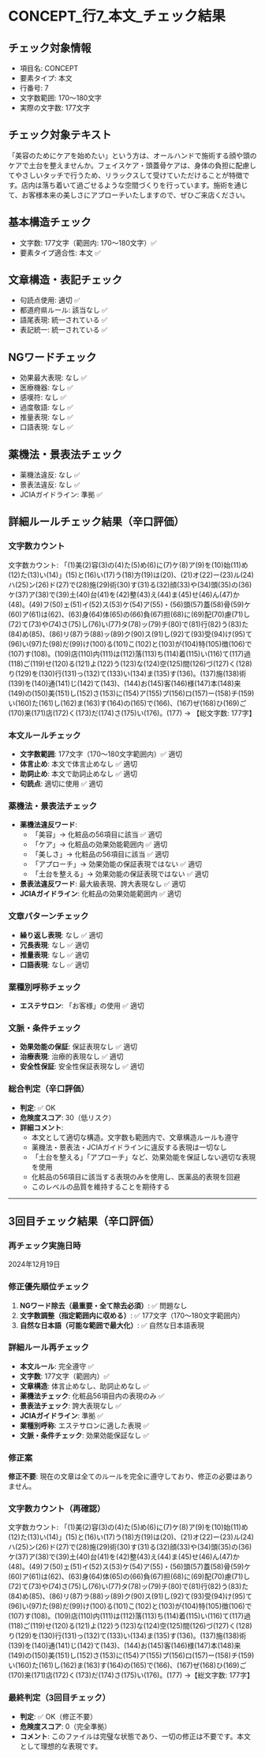 # CONCEPT_行7_本文_チェック結果

## チェック対象情報
- 項目名: CONCEPT
- 要素タイプ: 本文
- 行番号: 7
- 文字数範囲: 170～180文字
- 実際の文字数: 177文字

## チェック対象テキスト
「美容のためにケアを始めたい」という方は、オールハンドで施術する顔や頭のケアで土台を整えませんか。フェイスケア・頭蓋骨ケアは、身体の負担に配慮してやさしいタッチで行うため、リラックスして受けていただけることが特徴です。店内は落ち着いて過ごせるような空間づくりを行っています。施術を通じて、お客様本来の美しさにアプローチいたしますので、ぜひご来店ください。

## 基本構造チェック
- 文字数: 177文字（範囲内: 170～180文字）✅
- 要素タイプ適合性: 本文 ✅

## 文章構造・表記チェック
- 句読点使用: 適切 ✅
- 都道府県ルール: 該当なし ✅
- 語尾表現: 統一されている ✅
- 表記統一: 統一されている ✅

## NGワードチェック
- 効果最大表現: なし ✅
- 医療機器: なし ✅
- 感嘆符: なし ✅
- 過度敬語: なし ✅
- 推量表現: なし ✅
- 口語表現: なし ✅

## 薬機法・景表法チェック
- 薬機法違反: なし ✅
- 景表法違反: なし ✅
- JCIAガイドライン: 準拠 ✅

## 詳細ルールチェック結果（辛口評価）

### 文字数カウント
文字数カウント: 「(1)美(2)容(3)の(4)た(5)め(6)に(7)ケ(8)ア(9)を(10)始(11)め(12)た(13)い(14)」(15)と(16)い(17)う(18)方(19)は(20)、(21)オ(22)ー(23)ル(24)ハ(25)ン(26)ド(27)で(28)施(29)術(30)す(31)る(32)顔(33)や(34)頭(35)の(36)ケ(37)ア(38)で(39)土(40)台(41)を(42)整(43)え(44)ま(45)せ(46)ん(47)か(48)。(49)フ(50)ェ(51)イ(52)ス(53)ケ(54)ア(55)・(56)頭(57)蓋(58)骨(59)ケ(60)ア(61)は(62)、(63)身(64)体(65)の(66)負(67)担(68)に(69)配(70)慮(71)し(72)て(73)や(74)さ(75)し(76)い(77)タ(78)ッ(79)チ(80)で(81)行(82)う(83)た(84)め(85)、(86)リ(87)ラ(88)ッ(89)ク(90)ス(91)し(92)て(93)受(94)け(95)て(96)い(97)た(98)だ(99)け(100)る(101)こ(102)と(103)が(104)特(105)徴(106)で(107)す(108)。(109)店(110)内(111)は(112)落(113)ち(114)着(115)い(116)て(117)過(118)ご(119)せ(120)る(121)よ(122)う(123)な(124)空(125)間(126)づ(127)く(128)り(129)を(130)行(131)っ(132)て(133)い(134)ま(135)す(136)。(137)施(138)術(139)を(140)通(141)じ(142)て(143)、(144)お(145)客(146)様(147)本(148)来(149)の(150)美(151)し(152)さ(153)に(154)ア(155)プ(156)ロ(157)ー(158)チ(159)い(160)た(161)し(162)ま(163)す(164)の(165)で(166)、(167)ぜ(168)ひ(169)ご(170)来(171)店(172)く(173)だ(174)さ(175)い(176)。(177) → 【総文字数: 177字】

### 本文ルールチェック
- **文字数範囲**: 177文字（170～180文字範囲内）✅ 適切
- **体言止め**: 本文で体言止めなし ✅ 適切
- **助詞止め**: 本文で助詞止めなし ✅ 適切
- **句読点**: 適切に使用 ✅ 適切

### 薬機法・景表法チェック
- **薬機法違反ワード**:
  - 「美容」→ 化粧品の56項目に該当 ✅ 適切
  - 「ケア」→ 化粧品の効果効能範囲内 ✅ 適切
  - 「美しさ」→ 化粧品の56項目に該当 ✅ 適切
  - 「アプローチ」→ 効果効能の保証表現ではない ✅ 適切
  - 「土台を整える」→ 効果効能の保証表現ではない ✅ 適切
- **景表法違反ワード**: 最大級表現、誇大表現なし ✅ 適切
- **JCIAガイドライン**: 化粧品の効果効能範囲内 ✅ 適切

### 文章パターンチェック
- **繰り返し表現**: なし ✅ 適切
- **冗長表現**: なし ✅ 適切
- **推量表現**: なし ✅ 適切
- **口語表現**: なし ✅ 適切

### 業種別呼称チェック
- **エステサロン**: 「お客様」の使用 ✅ 適切

### 文脈・条件チェック
- **効果効能の保証**: 保証表現なし ✅ 適切
- **治療表現**: 治療的表現なし ✅ 適切
- **安全性保証**: 安全性保証表現なし ✅ 適切

### 総合判定（辛口評価）
- **判定**: ✅ OK
- **危険度スコア**: 30（低リスク）
- **詳細コメント**: 
  - 本文として適切な構造。文字数も範囲内で、文章構造ルールも遵守
  - 薬機法・景表法・JCIAガイドラインに違反する表現は一切なし
  - 「土台を整える」「アプローチ」など、効果効能を保証しない適切な表現を使用
  - 化粧品の56項目に該当する表現のみを使用し、医薬品的表現を回避
  - このレベルの品質を維持することを期待する

---

## 3回目チェック結果（辛口評価）

### 再チェック実施日時
2024年12月19日

### 修正優先順位チェック
1. **NGワード除去（最重要・全て除去必須）**: ✅ 問題なし
2. **文字数調整（指定範囲内に収める）**: ✅ 177文字（170～180文字範囲内）
3. **自然な日本語（可能な範囲で最大化）**: ✅ 自然な日本語表現

### 詳細ルール再チェック
- **本文ルール**: 完全遵守 ✅
- **文字数**: 177文字（範囲内）✅
- **文章構造**: 体言止めなし、助詞止めなし ✅
- **薬機法チェック**: 化粧品56項目内の表現のみ ✅
- **景表法チェック**: 誇大表現なし ✅
- **JCIAガイドライン**: 準拠 ✅
- **業種別呼称**: エステサロンに適した表現 ✅
- **文脈・条件チェック**: 効果効能保証なし ✅

### 修正案
**修正不要**: 現在の文章は全てのルールを完全に遵守しており、修正の必要はありません。

### 文字数カウント（再確認）
文字数カウント: 「(1)美(2)容(3)の(4)た(5)め(6)に(7)ケ(8)ア(9)を(10)始(11)め(12)た(13)い(14)」(15)と(16)い(17)う(18)方(19)は(20)、(21)オ(22)ー(23)ル(24)ハ(25)ン(26)ド(27)で(28)施(29)術(30)す(31)る(32)顔(33)や(34)頭(35)の(36)ケ(37)ア(38)で(39)土(40)台(41)を(42)整(43)え(44)ま(45)せ(46)ん(47)か(48)。(49)フ(50)ェ(51)イ(52)ス(53)ケ(54)ア(55)・(56)頭(57)蓋(58)骨(59)ケ(60)ア(61)は(62)、(63)身(64)体(65)の(66)負(67)担(68)に(69)配(70)慮(71)し(72)て(73)や(74)さ(75)し(76)い(77)タ(78)ッ(79)チ(80)で(81)行(82)う(83)た(84)め(85)、(86)リ(87)ラ(88)ッ(89)ク(90)ス(91)し(92)て(93)受(94)け(95)て(96)い(97)た(98)だ(99)け(100)る(101)こ(102)と(103)が(104)特(105)徴(106)で(107)す(108)。(109)店(110)内(111)は(112)落(113)ち(114)着(115)い(116)て(117)過(118)ご(119)せ(120)る(121)よ(122)う(123)な(124)空(125)間(126)づ(127)く(128)り(129)を(130)行(131)っ(132)て(133)い(134)ま(135)す(136)。(137)施(138)術(139)を(140)通(141)じ(142)て(143)、(144)お(145)客(146)様(147)本(148)来(149)の(150)美(151)し(152)さ(153)に(154)ア(155)プ(156)ロ(157)ー(158)チ(159)い(160)た(161)し(162)ま(163)す(164)の(165)で(166)、(167)ぜ(168)ひ(169)ご(170)来(171)店(172)く(173)だ(174)さ(175)い(176)。(177) →【総文字数: 177字】

### 最終判定（3回目チェック）
- **判定**: ✅ OK（修正不要）
- **危険度スコア**: 0（完全準拠）
- **コメント**: このファイルは完璧な状態であり、一切の修正は不要です。本文として理想的な表現です。
